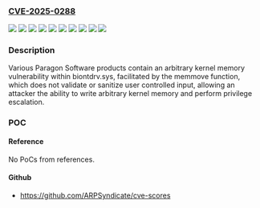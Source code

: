 ### [CVE-2025-0288](https://cve.mitre.org/cgi-bin/cvename.cgi?name=CVE-2025-0288)
![](https://img.shields.io/static/v1?label=Product&message=Backup%20and%20Recovery&color=blue)
![](https://img.shields.io/static/v1?label=Product&message=Disk%20Wiper&color=blue)
![](https://img.shields.io/static/v1?label=Product&message=Drive%20Copy&color=blue)
![](https://img.shields.io/static/v1?label=Product&message=Hard%20Disk%20Manager&color=blue)
![](https://img.shields.io/static/v1?label=Product&message=Migrate%20OS%20to%20SSD&color=blue)
![](https://img.shields.io/static/v1?label=Product&message=Partition%20Manager&color=blue)
![](https://img.shields.io/static/v1?label=Version&message=15%20&color=brightgreen)
![](https://img.shields.io/static/v1?label=Version&message=4%20&color=brightgreen)
![](https://img.shields.io/static/v1?label=Vulnerability&message=CWE-131%20Incorrect%20Calculation%20of%20Buffer%20Size&color=brightgreen)
![](https://img.shields.io/static/v1?label=Vulnerability&message=CWE-20%20Improper%20Input%20Validation&color=brightgreen)

### Description

Various Paragon Software products contain an arbitrary kernel memory vulnerability within biontdrv.sys, facilitated by the memmove function, which does not validate or sanitize user controlled input, allowing an attacker the ability to write arbitrary kernel memory and perform privilege escalation.

### POC

#### Reference
No PoCs from references.

#### Github
- https://github.com/ARPSyndicate/cve-scores

